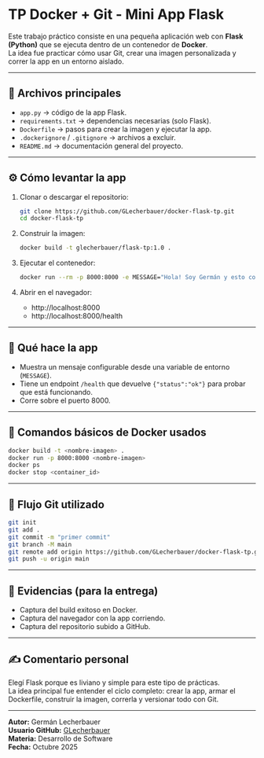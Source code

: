 # TP Docker + Git - Mini App Flask

Este trabajo práctico consiste en una pequeña aplicación web con **Flask (Python)** que se ejecuta dentro de un contenedor de **Docker**.  
La idea fue practicar cómo usar Git, crear una imagen personalizada y correr la app en un entorno aislado.

---

## 📂 Archivos principales

- `app.py` → código de la app Flask.  
- `requirements.txt` → dependencias necesarias (solo Flask).  
- `Dockerfile` → pasos para crear la imagen y ejecutar la app.  
- `.dockerignore` / `.gitignore` → archivos a excluir.  
- `README.md` → documentación general del proyecto.

---

## ⚙️ Cómo levantar la app

1. Clonar o descargar el repositorio:
   ```bash
   git clone https://github.com/GLecherbauer/docker-flask-tp.git
   cd docker-flask-tp
   ```

2. Construir la imagen:
   ```bash
   docker build -t glecherbauer/flask-tp:1.0 .
   ```

3. Ejecutar el contenedor:
   ```bash
   docker run --rm -p 8000:8000 -e MESSAGE="Hola! Soy Germán y esto corre en Docker 😎" glecherbauer/flask-tp:1.0
   ```

4. Abrir en el navegador:
   - http://localhost:8000  
   - http://localhost:8000/health

---

## 🧩 Qué hace la app

- Muestra un mensaje configurable desde una variable de entorno (`MESSAGE`).
- Tiene un endpoint `/health` que devuelve `{"status":"ok"}` para probar que está funcionando.
- Corre sobre el puerto 8000.

---

## 🐋 Comandos básicos de Docker usados

```bash
docker build -t <nombre-imagen> .
docker run -p 8000:8000 <nombre-imagen>
docker ps
docker stop <container_id>
```

---

## 🌿 Flujo Git utilizado

```bash
git init
git add .
git commit -m "primer commit"
git branch -M main
git remote add origin https://github.com/GLecherbauer/docker-flask-tp.git
git push -u origin main
```

---

## 📸 Evidencias (para la entrega)

- Captura del build exitoso en Docker.
- Captura del navegador con la app corriendo.
- Captura del repositorio subido a GitHub.

---

## ✍️ Comentario personal

Elegí Flask porque es liviano y simple para este tipo de prácticas.  
La idea principal fue entender el ciclo completo: crear la app, armar el Dockerfile, construir la imagen, correrla y versionar todo con Git.

---

**Autor:** Germán Lecherbauer  
**Usuario GitHub:** [GLecherbauer](https://github.com/GLecherbauer)  
**Materia:** Desarrollo de Software  
**Fecha:** Octubre 2025

